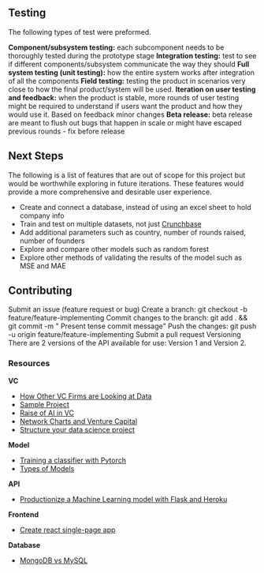 ## **Testing**

The following types of test were preformed.

**Component/subsystem testing:** each subcomponent needs to be thoroughly tested during the prototype stage
**Integration testing:** test to see if different components/subsystem communicate the way they should
**Full system testing (unit testing):** how the entire system works after integration of all the components
**Field testing:** testing the product in scenarios very close to how the final product/system will be used.
**Iteration on user testing and feedback:** when the product is stable, more rounds of user testing might be required to understand if users want the product and how they would use it. Based on feedback minor changes
**Beta release:** beta release are meant to flush out bugs that happen in scale or might have escaped previous rounds - fix before release


## **Next Steps**

The following is a list of features that are out of scope for this project but would be worthwhile exploring in future
iterations. These features would provide a more comprehensive and desirable user experience.

- Create and connect a database, instead of using an excel sheet to hold company info
- Train and test on multiple datasets, not
  just [Crunchbase](https://www.kaggle.com/arindam235/startup-investments-crunchbase/data)
- Add additional parameters such as country, number of rounds raised, number of founders
- Explore and compare other models such as random forest
- Explore other methods of validating the results of the model such as MSE and MAE

## **Contributing**

Submit an issue (feature request or bug)
Create a branch: git checkout -b feature/feature-implementing Commit changes to the branch: git add . && git commit -m "
Present tense commit message"
Push the changes: git push -u origin feature/feature-implementing Submit a pull request Versioning There are 2 versions
of the API available for use: Version 1 and Version 2.

### **Resources**

**VC**

- [How Other VC Firms are Looking at Data](https://medium.com/hackernoon/winning-by-eating-their-own-dogs-food-83-venture-capital-firms-using-data-ai-proprietary-da92b81b85ef)
- [Sample Project](https://github.com/PlayingNumbers/ds_salary_proj)
- [Raise of AI in VC](https://outsideinsight.com/insights/the-growing-focus-on-artificial-intelligence-in-venture-capital/)
- [Network Charts and Venture Capital](https://towardsdatascience.com/data-science-in-venture-capital-8c13ec0c8458)
- [Structure your data science project](https://www.youtube.com/watch?v=MpF9HENQjDo)

**Model**

- [Training a classifier with Pytorch](https://www.kaggle.com/danieldagnino/training-a-classifier-with-pytorch)
- [Types of Models](https://www.logianalytics.com/predictive-analytics/predictive-algorithms-and-models/)

**API**

- [Productionize a Machine Learning model with Flask and Heroku](https://towardsdatascience.com/productionize-a-machine-learning-model-with-flask-and-heroku-8201260503d2)

**Frontend**

- [Create react single-page app](https://reactjs.org/docs/create-a-new-react-app.html)

**Database**

- [MongoDB vs MySQL](https://www.mongodb.com/compare/mongodb-mysql#:~:text=MySQL%20is%20a%20relational%20database,(SQL)%20for%20database%20access.&text=MongoDB%20is%20a%20NoSQL%20database,data%20as%20JSON%2Dlike%20documents)